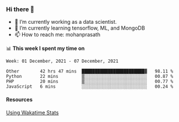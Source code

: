 ### Hi there 👋

- 🔭 I’m currently working as a data scientist.
- 🌱 I’m currently learning tensorflow, ML, and MongoDB
- 📫 How to reach me: mohanprasath

📊 **This week I spent my time on**
<!--START_SECTION:waka-->
```text
Week: 01 December, 2021 - 07 December, 2021

Other        42 hrs 47 mins  ████████████████████████▓   98.11 % 
Python       22 mins         ▒░░░░░░░░░░░░░░░░░░░░░░░░   00.87 % 
PHP          20 mins         ▒░░░░░░░░░░░░░░░░░░░░░░░░   00.77 % 
JavaScript   6 mins          ░░░░░░░░░░░░░░░░░░░░░░░░░   00.24 % 
```
<!--END_SECTION:waka-->

#### Resources
[Using Wakatime Stats](https://github.com/marketplace/actions/waka-readme)
